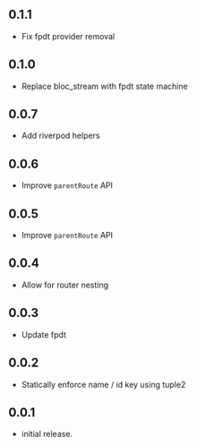 ## 0.1.1

- Fix fpdt provider removal

## 0.1.0

- Replace bloc_stream with fpdt state machine

## 0.0.7

- Add riverpod helpers

## 0.0.6

- Improve `parentRoute` API

## 0.0.5

- Improve `parentRoute` API

## 0.0.4

- Allow for router nesting

## 0.0.3

- Update fpdt

## 0.0.2

- Statically enforce name / id key using tuple2

## 0.0.1

- initial release.
